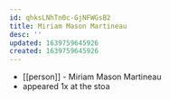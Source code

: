 ```yaml
---
id: qhksLNhTn0c-GjNFWGsB2
title: Miriam Mason Martineau
desc: ''
updated: 1639759645926
created: 1639759645926
---
```



- [[person]] - Miriam Mason Martineau
- appeared 1x at the stoa
